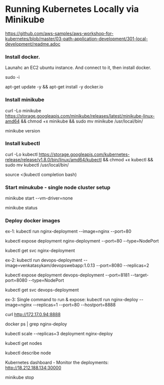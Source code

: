 # Running Kubernetes Locally via Minikube


https://github.com/aws-samples/aws-workshop-for-kubernetes/blob/master/03-path-application-development/301-local-development/readme.adoc

### Install docker.

Launahc an EC2 ubuntu instance. And connect to it, then install docker.

sudo -i

apt-get update -y &&  apt-get install -y docker.io

### Install minikube

curl -Lo minikube https://storage.googleapis.com/minikube/releases/latest/minikube-linux-amd64 && chmod +x minikube && sudo mv minikube /usr/local/bin/

minikube version

### Install kubectl

curl -Lo kubectl https://storage.googleapis.com/kubernetes-release/release/v1.8.0/bin/linux/amd64/kubectl && chmod +x kubectl && sudo mv kubectl /usr/local/bin/

source <(kubectl completion bash)

### Start minukube - single node cluster setup

minikube start --vm-driver=none

minikube status

### Deploy docker images

ex-1:
kubectl run nginx-deployment --image=nginx --port=80

kubectl expose deployment nginx-deployment --port=80 --type=NodePort

kubectl get svc nginx-deployment

ex-2:
kubectl run devops-deployment --image=venkatasykam/devopswebapp:1.0.13 --port=8080 --replicas=2

kubectl expose deployment devops-deployment --port=8181 --target-port=8080 --type=NodePort

kubectl get svc devops-deployment

ex-3:
Single command to run & expose: kubectl run nginx-deploy --image=nginx --replicas=1 --port=80 --hostport=8888

curl http://172.17.0.94:8888


docker ps | grep nginx-deploy

kubectl scale --replicas=3 deployment nginx-deploy

kubectl get nodes

kubectl describe node <node-name>

Kubernetes dashboard - Monitor the deployments: http://18.212.188.134:30000

minikube stop


